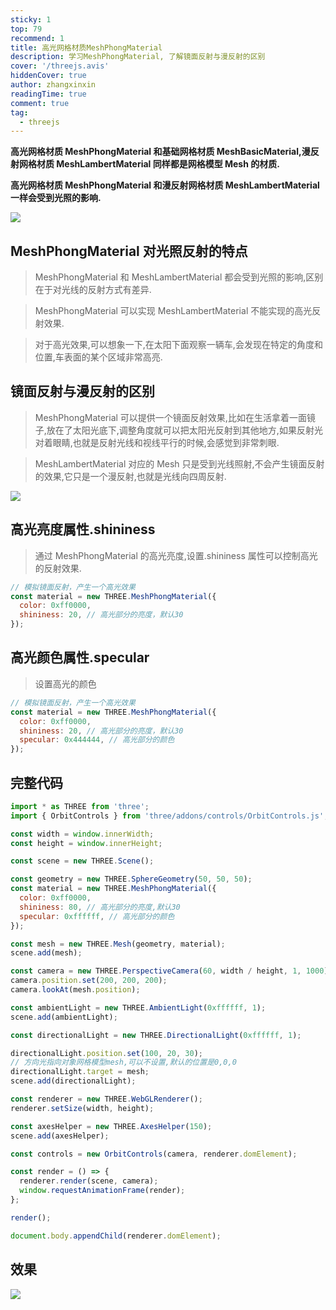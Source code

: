 ```yaml
---
sticky: 1
top: 79
recommend: 1
title: 高光网格材质MeshPhongMaterial
description: 学习MeshPhongMaterial, 了解镜面反射与漫反射的区别
cover: '/threejs.avis'
hiddenCover: true
author: zhangxinxin
readingTime: true
comment: true
tag:
  - threejs
---
```


**高光网格材质 MeshPhongMaterial 和基础网格材质 MeshBasicMaterial,漫反射网格材质 MeshLambertMaterial 同样都是网格模型 Mesh 的材质.**

**高光网格材质 MeshPhongMaterial 和漫反射网格材质 MeshLambertMaterial 一样会受到光照的影响.**

![](../public/threejs/网格材质.svg)

## MeshPhongMaterial 对光照反射的特点

> MeshPhongMaterial 和 MeshLambertMaterial 都会受到光照的影响,区别在于对光线的反射方式有差异.

> MeshPhongMaterial 可以实现 MeshLambertMaterial 不能实现的高光反射效果.

> 对于高光效果,可以想象一下,在太阳下面观察一辆车,会发现在特定的角度和位置,车表面的某个区域非常高亮.

## 镜面反射与漫反射的区别

> MeshPhongMaterial 可以提供一个镜面反射效果,比如在生活拿着一面镜子,放在了太阳光底下,调整角度就可以把太阳光反射到其他地方,如果反射光对着眼睛,也就是反射光线和视线平行的时候,会感觉到非常刺眼.

> MeshLambertMaterial 对应的 Mesh 只是受到光线照射,不会产生镜面反射的效果,它只是一个漫反射,也就是光线向四周反射.

![](../public/threejs/漫反射.jpeg)

## 高光亮度属性.shininess

> 通过 MeshPhongMaterial 的高光亮度,设置.shininess 属性可以控制高光的反射效果.

```js
// 模拟镜面反射，产生一个高光效果
const material = new THREE.MeshPhongMaterial({
  color: 0xff0000,
  shininess: 20, // 高光部分的亮度，默认30
});
```

## 高光颜色属性.specular

> 设置高光的颜色

```js
// 模拟镜面反射，产生一个高光效果
const material = new THREE.MeshPhongMaterial({
  color: 0xff0000,
  shininess: 20, // 高光部分的亮度，默认30
  specular: 0x444444, // 高光部分的颜色
});
```

## 完整代码

```js
import * as THREE from 'three';
import { OrbitControls } from 'three/addons/controls/OrbitControls.js';

const width = window.innerWidth;
const height = window.innerHeight;

const scene = new THREE.Scene();

const geometry = new THREE.SphereGeometry(50, 50, 50);
const material = new THREE.MeshPhongMaterial({
  color: 0xff0000,
  shininess: 80, // 高光部分的亮度,默认30
  specular: 0xffffff, // 高光部分的颜色
});

const mesh = new THREE.Mesh(geometry, material);
scene.add(mesh);

const camera = new THREE.PerspectiveCamera(60, width / height, 1, 1000);
camera.position.set(200, 200, 200);
camera.lookAt(mesh.position);

const ambientLight = new THREE.AmbientLight(0xffffff, 1);
scene.add(ambientLight);

const directionalLight = new THREE.DirectionalLight(0xffffff, 1);

directionalLight.position.set(100, 20, 30);
// 方向光指向对象网格模型mesh,可以不设置,默认的位置是0,0,0
directionalLight.target = mesh;
scene.add(directionalLight);

const renderer = new THREE.WebGLRenderer();
renderer.setSize(width, height);

const axesHelper = new THREE.AxesHelper(150);
scene.add(axesHelper);

const controls = new OrbitControls(camera, renderer.domElement);

const render = () => {
  renderer.render(scene, camera);
  window.requestAnimationFrame(render);
};

render();

document.body.appendChild(renderer.domElement);
```

## 效果

![](../public/threejs/高光网格材质Phong.gif)
